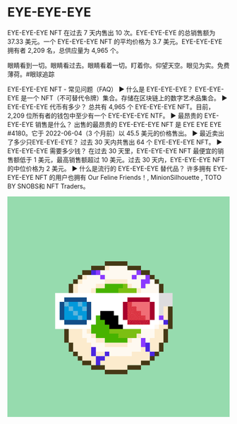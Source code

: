 # EYE-EYE-EYE

EYE-EYE-EYE NFT 在过去 7 天内售出 10 次。EYE-EYE-EYE 的总销售额为 37.33 美元。一个 EYE-EYE-EYE NFT 的平均价格为 3.7 美元。EYE-EYE-EYE 拥有者 2,209 名，总供应量为 4,965 个。

眼睛看到一切。眼睛看过去。眼睛看着一切。盯着你。仰望天空。眼见为实。免费薄荷。#眼球追踪

EYE-EYE-EYE NFT - 常见问题（FAQ）
▶ 什么是 EYE-EYE-EYE？
EYE-EYE-EYE 是一个 NFT（不可替代令牌）集合。存储在区块链上的数字艺术品集合。
▶ EYE-EYE-EYE 代币有多少？
总共有 4,965 个 EYE-EYE-EYE NFT。目前，2,209 位所有者的钱包中至少有一个 EYE-EYE-EYE NTF。
▶ 最昂贵的 EYE-EYE-EYE 销售是什么？
出售的最昂贵的 EYE-EYE-EYE NFT 是 EYE EYE EYE #4180。它于 2022-06-04（3 个月前）以 45.5 美元的价格售出。
▶ 最近卖出了多少只EYE-EYE-EYE？
过去 30 天内共售出 64 个 EYE-EYE-EYE NFT。
▶ EYE-EYE-EYE 需要多少钱？
在过去 30 天里，EYE-EYE-EYE NFT 最便宜的销售额低于 1 美元，最高销售额超过 10 美元。过去 30 天内，EYE-EYE-EYE NFT 的中位价格为 2 美元。
▶ 什么是流行的 EYE-EYE-EYE 替代品？
许多拥有 EYE-EYE-EYE NFT 的用户也拥有 Our Feline Friends！, MinionSilhouette , TOTO BY SNOBS和 NFT Traders。

![NFT](微信截图_20220903192126.png)


